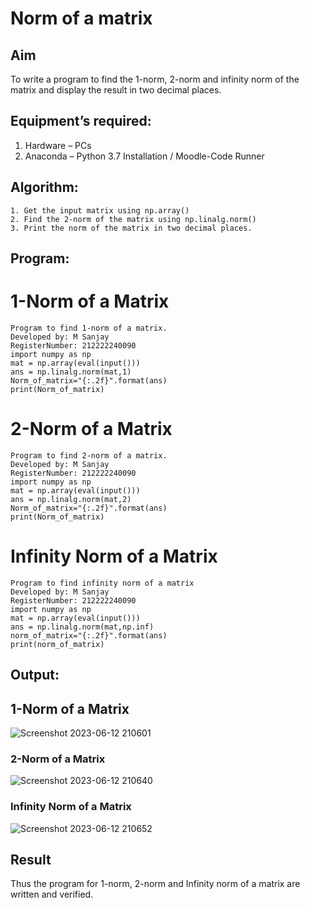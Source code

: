 # Norm of a matrix
## Aim
To write a program to find the 1-norm, 2-norm and infinity norm of the matrix and display the result in two decimal places.
## Equipment’s required:
1.	Hardware – PCs
2.	Anaconda – Python 3.7 Installation / Moodle-Code Runner
## Algorithm:
	1. Get the input matrix using np.array()   
    2. Find the 2-norm of the matrix using np.linalg.norm()
	3. Print the norm of the matrix in two decimal places.
## Program:

# 1-Norm of a Matrix
```
Program to find 1-norm of a matrix.
Developed by: M Sanjay
RegisterNumber: 212222240090
import numpy as np
mat = np.array(eval(input()))
ans = np.linalg.norm(mat,1)
Norm_of_matrix="{:.2f}".format(ans)
print(Norm_of_matrix)
```


# 2-Norm of a Matrix

```
Program to find 2-norm of a matrix.
Developed by: M Sanjay
RegisterNumber: 212222240090
import numpy as np
mat = np.array(eval(input()))
ans = np.linalg.norm(mat,2)
Norm_of_matrix="{:.2f}".format(ans)
print(Norm_of_matrix)
```


# Infinity Norm of a Matrix
```
Program to find infinity norm of a matrix
Developed by: M Sanjay
RegisterNumber: 212222240090
import numpy as np
mat = np.array(eval(input()))
ans = np.linalg.norm(mat,np.inf)
norm_of_matrix="{:.2f}".format(ans)
print(norm_of_matrix)
```
## Output:

## 1-Norm of a Matrix
![Screenshot 2023-06-12 210601](https://github.com/Sanjay22006832/Norm-of-a-matrix/assets/119830477/3db0d056-9451-49e3-bd21-e9979071d873)


### 2-Norm of a Matrix
![Screenshot 2023-06-12 210640](https://github.com/Sanjay22006832/Norm-of-a-matrix/assets/119830477/eca89a4d-e2c7-4db2-b4a1-8996a6abdfbe)


### Infinity Norm of a Matrix
![Screenshot 2023-06-12 210652](https://github.com/Sanjay22006832/Norm-of-a-matrix/assets/119830477/cfdabdcf-43ae-4a1c-b42b-492eb012cb88)


## Result
Thus the program for 1-norm, 2-norm and Infinity norm of a matrix are written and verified.

